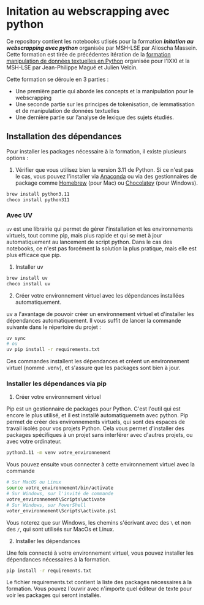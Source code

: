 # Initation au webscrapping avec python

Ce repository contient les notebooks utlisés pour la formation ***Initation au webscrapping avec python*** organisée par MSH-LSE par Alioscha Massein.
Cette formation est tirée de précédentes itération de la [formation manipulation de données textuelles en Python](https://www.ixxi.fr/agenda/evenements/formation-a-la-manipulation-de-donnees-textuelles-en-python-2023) organisée pour l'IXXI et la MSH-LSE par Jean-Philippe Magué et Julien Velcin.

Cette formation se déroule en 3 parties :

* Une première partie qui aborde les concepts et la manipulation pour le webscrapping
* Une seconde partie sur les principes de tokenisation, de lemmatisation et de manipulation de données textuelles
* Une dernière partie sur l’analyse de lexique des sujets étudiés. 

## Installation des dépendances

Pour installer les packages nécessaire à la formation, il existe plusieurs options : 

1. Vérifier que vous utilisez bien la version 3.11 de Python. Si ce n'est pas le cas, vous pouvez l'installer via [Anaconda](https://www.anaconda.com/products/distribution#download-section) ou via des gestionnaires de package comme [Homebrew](https://brew.sh/) (pour Mac) ou [Chocolatey](https://chocolatey.org/) (pour Windows).

```bash
brew install python3.11
choco install python311
```

### Avec UV

`uv` est une librairie qui permet de gérer l'installation et les environnements virtuels, tout comme pip, mais plus rapide et qui se met à jour automatiquement au lancement de script python. Dans le cas des notebooks, ce n'est pas forcément la solution la plus pratique, mais elle est plus efficace que pip. 

1. Installer uv

```bash
brew install uv
choco install uv
```

2. Créer votre environnement virtuel avec les dépendances installées automatiquement.

uv a l'avantage de pouvoir créer un environnement virtuel et d'installer les dépendances automatiquement. Il vous suffit de lancer la commande suivante dans le répertoire du projet :
```bash
uv sync
# ou
uv pip install -r requirements.txt
```
Ces commandes installent les dépendances et créent un environnement virtuel (nommé .venv), et s'assure que les packages sont bien à jour. 

### Installer les dépendances via pip
1. Créer votre environnement virtuel

Pip est un gestionnaire de packages pour Python. C'est l'outil qui est encore le plus utilisé, et il est installé automatiquemetn avec python. Pip permet de créer des environnements virtuels, qui sont des espaces de travail isolés pour vos projets Python. Cela vous permet d'installer des packages spécifiques à un projet sans interférer avec d'autres projets, ou avec votre ordinateur.

```bash
python3.11 -m venv votre_environnement 
```

Vous pouvez ensuite vous connecter à cette environnement virtuel avec la commande
```bash
# Sur MacOS ou Linux
source votre_environnement/bin/activate
# Sur Windows, sur l'invité de commande
votre_environnement\Scripts\activate
# Sur Windows, sur PowerShell
voter_environnement\Scripts\activate.ps1
```

Vous noterez que sur Windows, les chemins s'écrivant avec des `\` et non des `/`, qui sont utilisés sur MacOs et Linux.

2. Installer les dépendances

Une fois connecté à votre environnement virtuel, vous pouvez installer les dépendances nécessaires à la formation.

```bash
pip install -r requirements.txt
```

Le fichier requirements.txt contient la liste des packages nécessaires à la formation. Vous pouvez l'ouvrir avec n'importe quel éditeur de texte pour voir les packages qui seront installés.